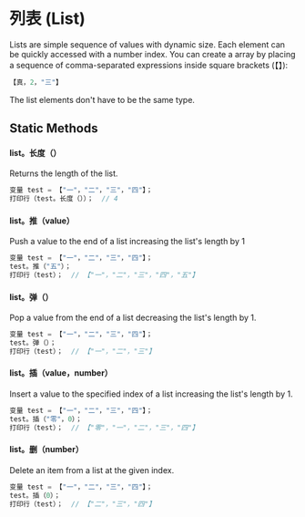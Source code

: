 # 列表 (List)
Lists are simple sequence of values with dynamic size. Each element can be quickly accessed with a number index. You can create a array by placing a sequence of comma-separated expressions inside square brackets (【】):
```c
【真，2，"三"】
```
The list elements don't have to be the same type.

## Static Methods

#### list。**长度**（）
Returns the length of the list.
```c
变量 test = 【"一"，"二"，"三"，"四"】；
打印行（test。长度（））；  // 4
```
#### list。**推**（value）
Push a value to the end of a list increasing the list's length by 1
```c
变量 test = 【"一"，"二"，"三"，"四"】；
test。推（"五"）；
打印行（test）；  // 【"一"，"二"，"三"，"四"，"五"】
```
#### list。**弹**（）
Pop a value from the end of a list decreasing the list's length by 1.
```c
变量 test = 【"一"，"二"，"三"，"四"】；
test。弹（）；
打印行（test）；  // 【"一"，"二"，"三"】
```
#### list。**插**（value，number）
Insert a value to the specified index of a list increasing the list's length by 1.
```c
变量 test = 【"一"，"二"，"三"，"四"】；
test。插（"零"，0）；
打印行（test）；  // 【"零"，"一"，"二"，"三"，"四"】
```
#### list。**删**（number）
Delete an item from a list at the given index.
```c
变量 test = 【"一"，"二"，"三"，"四"】；
test。插（0）；
打印行（test）；  // 【"二"，"三"，"四"】
```